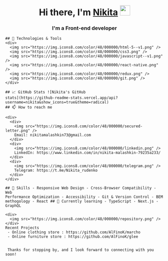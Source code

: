  <h1 align="center">
      Hi there, I'm <a href="https://daniilshat.ru/" target="_blank">Nikita</a>
      <img
        src="https://github.com/blackcater/blackcater/raw/main/images/Hi.gif"
        height="32" />
    </h1>
    <h3 align="center" color="d93a7c">I'm a Front-end developer</h3>

    ## 🔧 Technologies & Tools
    <div>
      <img src="https://img.icons8.com/color/48/000000/html-5--v1.png" />
      <img src="https://img.icons8.com/color/48/000000/css3.png" />
      <img src="https://img.icons8.com/color/48/000000/javascript--v1.png" />
      <img src="https://img.icons8.com/color/48/000000/react-native.png" />
      <img src="https://img.icons8.com/color/48/000000/redux.png" />
      <img src="https://img.icons8.com/color/48/000000/git.png" />
    </div>

    ## 📈 GitHub Stats ![Nikita's GitHub
    stats](https://github-readme-stats.vercel.app/api?username=nikita&show_icons=true&theme=radical)
    ## 📫 How to reach me

    <div>
      <div>
        <img src="https://img.icons8.com/color/48/000000/secured-letter.png" />
        Email: nikitamalashkin73@gmail.com
      </div>
      <div>
        <img src="https://img.icons8.com/color/48/000000/linkedin.png" />
        LinkedIn: https://www.linkedin.com/in/nikita-malashkin-79235a233/
      </div>
      <div>
        <img src="https://img.icons8.com/color/48/000000/telegram.png" />
        Telegram: https://t.me/Nikita_rudenko
      </div>
    </div>

    ## 💼 Skills - Responsive Web Design - Cross-Browser Compatibility - Web
    Performance Optimization - Accessibility - Git & Version Control - BEM
    methogology - React ## 🌱 Currently learning - TypeScript - Next.js -
    GraphQL

    <div>
      <img src="https://img.icons8.com/color/48/000000/repository.png" />
    </div>
    Recent Projects
     - Online clothing store : https://github.com/AlFinoK/marcho
     - Online furniture store : https://github.com/AlFinoK/glee
     
     
     Thanks for stopping by, and I look forward to connecting with you soon!
